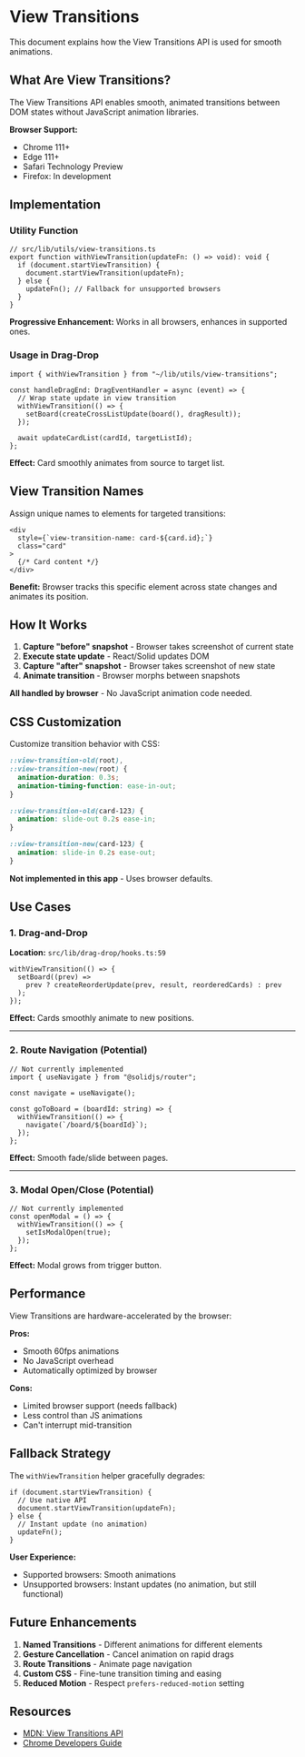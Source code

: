 # View Transitions

This document explains how the View Transitions API is used for smooth animations.

## What Are View Transitions?

The View Transitions API enables smooth, animated transitions between DOM states without JavaScript animation libraries.

**Browser Support:**
- Chrome 111+
- Edge 111+
- Safari Technology Preview
- Firefox: In development

## Implementation

### Utility Function

```tsx
// src/lib/utils/view-transitions.ts
export function withViewTransition(updateFn: () => void): void {
  if (document.startViewTransition) {
    document.startViewTransition(updateFn);
  } else {
    updateFn(); // Fallback for unsupported browsers
  }
}
```

**Progressive Enhancement:** Works in all browsers, enhances in supported ones.

### Usage in Drag-Drop

```tsx
import { withViewTransition } from "~/lib/utils/view-transitions";

const handleDragEnd: DragEventHandler = async (event) => {
  // Wrap state update in view transition
  withViewTransition(() => {
    setBoard(createCrossListUpdate(board(), dragResult));
  });

  await updateCardList(cardId, targetListId);
};
```

**Effect:** Card smoothly animates from source to target list.

## View Transition Names

Assign unique names to elements for targeted transitions:

```tsx
<div
  style={`view-transition-name: card-${card.id};`}
  class="card"
>
  {/* Card content */}
</div>
```

**Benefit:** Browser tracks this specific element across state changes and animates its position.

## How It Works

1. **Capture "before" snapshot** - Browser takes screenshot of current state
2. **Execute state update** - React/Solid updates DOM
3. **Capture "after" snapshot** - Browser takes screenshot of new state
4. **Animate transition** - Browser morphs between snapshots

**All handled by browser** - No JavaScript animation code needed.

## CSS Customization

Customize transition behavior with CSS:

```css
::view-transition-old(root),
::view-transition-new(root) {
  animation-duration: 0.3s;
  animation-timing-function: ease-in-out;
}

::view-transition-old(card-123) {
  animation: slide-out 0.2s ease-in;
}

::view-transition-new(card-123) {
  animation: slide-in 0.2s ease-out;
}
```

**Not implemented in this app** - Uses browser defaults.

## Use Cases

### 1. Drag-and-Drop

**Location:** `src/lib/drag-drop/hooks.ts:59`

```tsx
withViewTransition(() => {
  setBoard((prev) =>
    prev ? createReorderUpdate(prev, result, reorderedCards) : prev
  );
});
```

**Effect:** Cards smoothly animate to new positions.

---

### 2. Route Navigation (Potential)

```tsx
// Not currently implemented
import { useNavigate } from "@solidjs/router";

const navigate = useNavigate();

const goToBoard = (boardId: string) => {
  withViewTransition(() => {
    navigate(`/board/${boardId}`);
  });
};
```

**Effect:** Smooth fade/slide between pages.

---

### 3. Modal Open/Close (Potential)

```tsx
// Not currently implemented
const openModal = () => {
  withViewTransition(() => {
    setIsModalOpen(true);
  });
};
```

**Effect:** Modal grows from trigger button.

## Performance

View Transitions are hardware-accelerated by the browser:

**Pros:**
- Smooth 60fps animations
- No JavaScript overhead
- Automatically optimized by browser

**Cons:**
- Limited browser support (needs fallback)
- Less control than JS animations
- Can't interrupt mid-transition

## Fallback Strategy

The `withViewTransition` helper gracefully degrades:

```tsx
if (document.startViewTransition) {
  // Use native API
  document.startViewTransition(updateFn);
} else {
  // Instant update (no animation)
  updateFn();
}
```

**User Experience:**
- Supported browsers: Smooth animations
- Unsupported browsers: Instant updates (no animation, but still functional)

## Future Enhancements

1. **Named Transitions** - Different animations for different elements
2. **Gesture Cancellation** - Cancel animation on rapid drags
3. **Route Transitions** - Animate page navigation
4. **Custom CSS** - Fine-tune transition timing and easing
5. **Reduced Motion** - Respect `prefers-reduced-motion` setting

## Resources

- [MDN: View Transitions API](https://developer.mozilla.org/en-US/docs/Web/API/View_Transitions_API)
- [Chrome Developers Guide](https://developer.chrome.com/docs/web-platform/view-transitions/)
